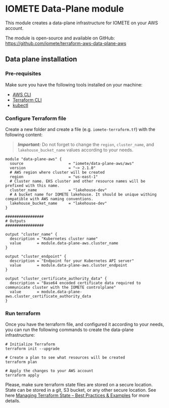# IOMETE Data-Plane module

This module creates a data-plane infrastructure for IOMETE on your AWS account. 

The module is open-source and available on GitHub: https://github.com/iomete/terraform-aws-data-plane-aws


## Data plane installation

### Pre-requisites

Make sure you have the following tools installed on your machine:

- [AWS CLI](https://docs.aws.amazon.com/cli/latest/userguide/cli-chap-install.html)
- [Terraform CLI](https://www.terraform.io/downloads.html)
- [kubectl](https://kubernetes.io/docs/tasks/tools/install-kubectl/)


### Configure Terraform file

Create a new folder and create a file (e.g. `iomete-terraform.tf`) with the following content:

> **_Important:_**  Do not forget to change the `region`, `cluster_name`, and `lakehouse_bucket_name` values according to your needs.


```hcl
module "data-plane-aws" {
  source                    = "iomete/data-plane-aws/aws"
  version                   = "~> 2.1.0"
  # AWS region where cluster will be created
  region                    = "us-east-1"
  # Cluster name. EKS cluster and other resource names will be prefixed with this name.
  cluster_name              = "lakehouse-dev"
  # A bucket name for IOMETE lakehouse. It should be unique withing compatible with AWS naming conventions.
  lakehouse_bucket_name     = "lakehouse-dev"
}

################# 
# Outputs 
#################

output "cluster_name" {
  description = "Kubernetes cluster name"
  value       = module.data-plane-aws.cluster_name
}

output "cluster_endpoint" {
  description = "Endpoint for your Kubernetes API server"
  value       = module.data-plane-aws.cluster_endpoint
}

output "cluster_certificate_authority_data" {
  description = "Base64 encoded certificate data required to communicate cluster with the IOMETE controlplane"
  value       = module.data-plane-aws.cluster_certificate_authority_data
}
```

###  Run terraform

Once you have the terraform file, and configured it according to your needs, you can run the following commands to create the data-plane infrastructure:

```shell
# Initialize Terraform
terraform init --upgrade

# Create a plan to see what resources will be created
terraform plan

# Apply the changes to your AWS account
terraform apply
```


Please, make sure terraform state files are stored on a secure location. State can be stored in a git, S3 bucket, or any other secure location. 
See here [Managing Terraform State – Best Practices & Examples](https://spacelift.io/blog/terraform-state) for more details.

